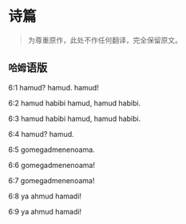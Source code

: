 # 诗篇

> 为尊重原作，此处不作任何翻译，完全保留原文。

## `哈姆`语版

6:1 hamud? hamud. hamud!

6:2 hamud habibi hamud, hamud habibi.

6:3 hamud habibi hamud, hamud habibi.

6:4 hamud? hamud.

6:5 gomegadmenenoama.

6:6 gomegadmenenoama!

6:7 gomegadmenenoama!

6:8 ya ahmud hamadi!

6:9 ya ahmud hamadi!
